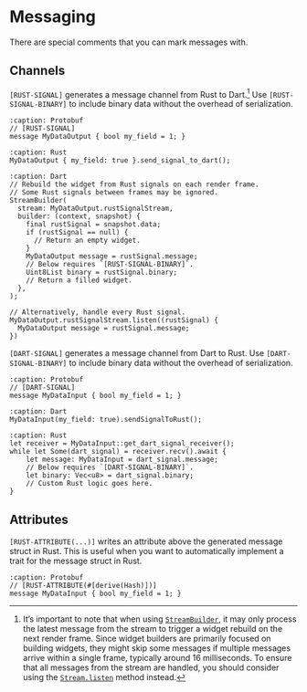 # Messaging

There are special comments that you can mark messages with.

## Channels

`[RUST-SIGNAL]` generates a message channel from Rust to Dart.[^1] Use `[RUST-SIGNAL-BINARY]` to include binary data without the overhead of serialization.

[^1]: It’s important to note that when using [`StreamBuilder`](https://api.flutter.dev/flutter/widgets/StreamBuilder-class.html), it may only process the latest message from the stream to trigger a widget rebuild on the next render frame. Since widget builders are primarily focused on building widgets, they might skip some messages if multiple messages arrive within a single frame, typically around 16 milliseconds. To ensure that all messages from the stream are handled, you should consider using the [`Stream.listen`](https://api.flutter.dev/flutter/dart-async/Stream/listen.html) method instead.

```{code-block} proto
:caption: Protobuf
// [RUST-SIGNAL]
message MyDataOutput { bool my_field = 1; }
```

```{code-block} rust
:caption: Rust
MyDataOutput { my_field: true }.send_signal_to_dart();
```

```{code-block} dart
:caption: Dart
// Rebuild the widget from Rust signals on each render frame.
// Some Rust signals between frames may be ignored.
StreamBuilder(
  stream: MyDataOutput.rustSignalStream,
  builder: (context, snapshot) {
    final rustSignal = snapshot.data;
    if (rustSignal == null) {
      // Return an empty widget.
    }
    MyDataOutput message = rustSignal.message;
    // Below requires `[RUST-SIGNAL-BINARY]`.
    Uint8List binary = rustSignal.binary;
    // Return a filled widget.
  },
);

// Alternatively, handle every Rust signal.
MyDataOutput.rustSignalStream.listen((rustSignal) {
  MyDataOutput message = rustSignal.message;
})
```

`[DART-SIGNAL]` generates a message channel from Dart to Rust. Use `[DART-SIGNAL-BINARY]` to include binary data without the overhead of serialization.

```{code-block} proto
:caption: Protobuf
// [DART-SIGNAL]
message MyDataInput { bool my_field = 1; }
```

```{code-block} dart
:caption: Dart
MyDataInput(my_field: true).sendSignalToRust();
```

```{code-block} rust
:caption: Rust
let receiver = MyDataInput::get_dart_signal_receiver();
while let Some(dart_signal) = receiver.recv().await {
    let message: MyDataInput = dart_signal.message;
    // Below requires `[DART-SIGNAL-BINARY]`.
    let binary: Vec<u8> = dart_signal.binary;
    // Custom Rust logic goes here.
}
```

## Attributes

`[RUST-ATTRIBUTE(...)]` writes an attribute above the generated message struct in Rust. This is useful when you want to automatically implement a trait for the message struct in Rust.

```{code-block} proto
:caption: Protobuf
// [RUST-ATTRIBUTE(#[derive(Hash)])]
message MyDataInput { bool my_field = 1; }
```
